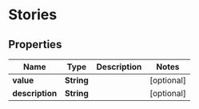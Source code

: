 
# Stories

## Properties
Name | Type | Description | Notes
------------ | ------------- | ------------- | -------------
**value** | **String** |  |  [optional]
**description** | **String** |  |  [optional]



